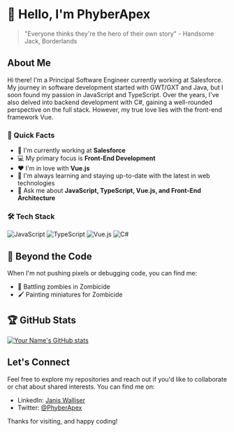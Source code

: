 # 👋 Hello, I'm PhyberApex

> "Everyone thinks they're the hero of their own story" - Handsome Jack, Borderlands

## About Me

Hi there! I'm a Principal Software Engineer currently working at Salesforce. My journey in software development started with GWT/GXT and Java, but I soon found my passion in JavaScript and TypeScript. Over the years, I've also delved into backend development with C#, gaining a well-rounded perspective on the full stack. However, my true love lies with the front-end framework Vue.

### 🚀 Quick Facts

- 🔭 I'm currently working at **Salesforce**
- 💻 My primary focus is **Front-End Development**
- ❤️ I'm in love with **Vue.js**
- 🌱 I'm always learning and staying up-to-date with the latest in web technologies
- 💬 Ask me about **JavaScript, TypeScript, Vue.js, and Front-End Architecture**

### 🛠 Tech Stack

![JavaScript](https://img.shields.io/badge/-JavaScript-F7DF1E?style=flat-square&logo=javascript&logoColor=black)
![TypeScript](https://img.shields.io/badge/-TypeScript-3178C6?style=flat-square&logo=typescript&logoColor=white)
![Vue.js](https://img.shields.io/badge/-Vue.js-4FC08D?style=flat-square&logo=vue.js&logoColor=white)
![C#](https://img.shields.io/badge/-C%23-239120?style=flat-square&logo=c-sharp&logoColor=white)

## 🎨 Beyond the Code

When I'm not pushing pixels or debugging code, you can find me:

- 🎲 Battling zombies in Zombicide
- 🖌️ Painting miniatures for Zombicide

## 🏆 GitHub Stats

[![Your Name's GitHub stats](https://github-readme-stats-virid-two-60.vercel.app/api?username=phyberapex&show_icons=true&theme=vue)](https://github.com/anuraghazra/github-readme-stats)

## Let's Connect

Feel free to explore my repositories and reach out if you'd like to collaborate or chat about shared interests. You can find me on:

- LinkedIn: [Janis Walliser](https://www.linkedin.com/in/janis-walliser-41687278/)
- Twitter: [@PhyberApex](https://x.com/PhyberApex)

Thanks for visiting, and happy coding!
